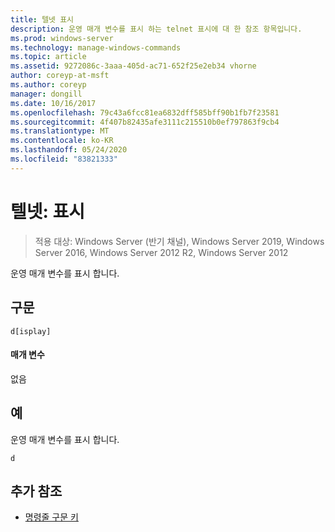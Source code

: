 ```yaml
---
title: 텔넷 표시
description: 운영 매개 변수를 표시 하는 telnet 표시에 대 한 참조 항목입니다.
ms.prod: windows-server
ms.technology: manage-windows-commands
ms.topic: article
ms.assetid: 9272086c-3aaa-405d-ac71-652f25e2eb34 vhorne
author: coreyp-at-msft
ms.author: coreyp
manager: dongill
ms.date: 10/16/2017
ms.openlocfilehash: 79c43a6fcc81ea6832dff585bff90b1fb7f23581
ms.sourcegitcommit: 4f407b82435afe3111c215510b0ef797863f9cb4
ms.translationtype: MT
ms.contentlocale: ko-KR
ms.lasthandoff: 05/24/2020
ms.locfileid: "83821333"
---
```

# <a name="telnet-display"></a>텔넷: 표시

> 적용 대상: Windows Server (반기 채널), Windows Server 2019, Windows Server 2016, Windows Server 2012 R2, Windows Server 2012

운영 매개 변수를 표시 합니다.

## <a name="syntax"></a>구문
```
d[isplay]
```
#### <a name="parameters"></a>매개 변수
없음
## <a name="examples"></a>예
운영 매개 변수를 표시 합니다.
```
d
```
## <a name="additional-references"></a>추가 참조
- [명령줄 구문 키](command-line-syntax-key.md)
